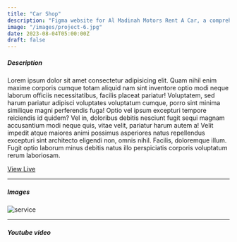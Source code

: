 ```yaml
---
title: "Car Shop"
description: "Figma website for Al Madinah Motors Rent A Car, a comprehensive resource for car rental customers."
image: "/images/project-6.jpg"
date: 2023-08-04T05:00:00Z
draft: false
---
```


##### Description

Lorem ipsum dolor sit amet consectetur adipisicing elit. Quam nihil enim maxime corporis cumque totam aliquid nam sint inventore optio modi neque laborum officiis necessitatibus, facilis placeat pariatur! Voluptatem, sed harum pariatur adipisci voluptates voluptatum cumque, porro sint minima similique magni perferendis fuga! Optio vel ipsum excepturi tempore reiciendis id quidem? Vel in, doloribus debitis nesciunt fugit sequi magnam accusantium modi neque quis, vitae velit, pariatur harum autem a! Velit impedit atque maiores animi possimus asperiores natus repellendus excepturi sint architecto eligendi non, omnis nihil. Facilis, doloremque illum. Fugit optio laborum minus debitis natus illo perspiciatis corporis voluptatum rerum laboriosam.

[View Live](https://al-madina-motors-rent-a-car.vercel.app)

---

##### Images

![service](/images/project-6.jpg "service")

---

##### Youtube video

<YoutubePlayer id="C0DPdy98e4c" title="YouTube Video" />
